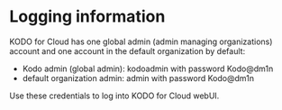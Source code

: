 # Logging information

KODO for Cloud has one global admin \(admin managing organizations\) account and one account in the default organization by default: 

* Kodo admin \(global admin\): kodoadmin with password Kodo@dm1n 
* default organization admin: admin with password Kodo@dm1n

Use these credentials to log into KODO for Cloud webUI.











